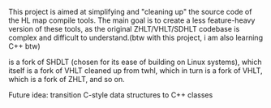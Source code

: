 This project is aimed at simplifying and "cleaning up" the source code of the HL map compile tools. The main goal is to create a less feature-heavy version of these tools, as the original ZHLT/VHLT/SDHLT codebase is complex and difficult to understand.(btw with this project, i am also learning C++ btw)

is a fork of SHDLT (chosen for its ease of building on Linux systems), which itself is a fork of VHLT cleaned up from twhl, which in turn is a fork of VHLT, which is a fork of ZHLT, and so on.

Future idea: transition C-style data structures to C++ classes
